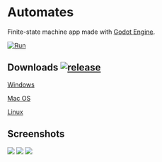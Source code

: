 # Automates
 
Finite-state machine app made with [Godot Engine](https://github.com/godotengine/godot).

[![Run](https://img.shields.io/github/deployments/MrRedaM/Automates/github-pages?label=Run%20it%20on%20your%20browser%20now%21&logo=html5&logoColor=%23fff&style=for-the-badge)](https://redamorsli.github.io/Automates/)

## Downloads [![release](https://img.shields.io/github/v/release/MrRedaM/Automates?color=%23478CBF&include_prereleases)](https://github.com/MrRedaM/Automates/releases/tag/v0.9)
[Windows](https://github.com/MrRedaM/Automates/releases/download/v0.9/automates_win64.rar)

[Mac OS](https://github.com/MrRedaM/Automates/releases/download/v0.9/automates_macOS.zip)

[Linux](https://github.com/MrRedaM/Automates/releases/download/v0.9/automates_linux_X11.rar)

## Screenshots

![](screenshots/screen1.png)
![](screenshots/screen2.png)
![](screenshots/screen3.png)
